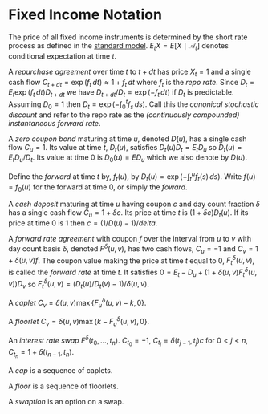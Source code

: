 # Fixed Income Notation

The price of all fixed income instruments is determined by the short
rate process as defined in the [standard model](model.html). $E_t X =
E[X\mid\mathcal{A}_t]$ denotes conditional expectation at time $t$.

A _repurchase agreement_ over time $t$ to $t + dt$ has price $X_t = 1$
and a single cash flow $C_{t+dt} = \exp(f_t\,dt) \approx 1 + f_t\,dt$
where $f_t$ is the _repo rate_.
Since $D_t = E_t \exp(f_t\,dt)D_{t + dt}$ we have $D_{t + dt}/D_t =
\exp(-f_t\,dt)$ if $D_t$ is predictable.  
Assuming $D_0 = 1$ then $D_t = \exp(-\int_0^t f_s\,ds)$.  Call this
the _canonical stochastic discount_ and refer to the repo rate as the
_(continuously compounded) instantaneous forward rate_.

A _zero coupon bond_ maturing at time $u$, denoted $D(u)$, has a single cash flow $C_u = 1$.
Its value at time $t$, $D_t(u)$, satisfies $D_t(u)D_t = E_t D_u$ so $D_t(u) = E_t D_u/D_t$.
Its value at time $0$ is $D_0(u) = E D_u$ which we also denote by $D(u)$.

Define the _forward_ at time $t$ by, $f_t(u)$, by $D_t(u) = \exp(-\int_t^u f_t(s)\,ds)$.
Write $f(u) = f_0(u)$ for the forward at time 0, or simply the _foward_.

<!--
Note that $\lim_{t\nearrow u}f_t(u) = f_u$. ???
-->

A _cash deposit_ maturing at time $u$ having coupon $c$ and day count fraction $\delta$
has a single cash flow $C_u = 1 + \delta c$. Its price at time $t$
is $(1 + \delta c)D_t(u)$. If its price at time 0 is 1 then $c = (1/D(u) - 1)/delta$.

A _forward rate agreement_ with coupon $f$ over the interval from $u$
to $v$ with day count basis $\delta$, denoted $F^\delta(u,v)$, has two cash flows,
$C_u = -1$ and $C_v = 1 + \delta(u,v) f$.
The coupon value making the price at time $t$ equal to 0, $F_t^\delta(u,v)$,
is called the _forward rate_ at time $t$. 
It satisfies $0 = E_t -D_u + (1 + \delta(u,v)F_t^\delta(u,v))D_v$
so $F_t^\delta(u,v) = (D_t(u)/D_t(v) - 1)/\delta(u,v)$.

<!--
$\lim_{u\nearrow v} F_t(u,v) = f_t(v)$. ??? if $\delta(u,v) = v - u$.
-->

A _caplet_ $C_v = \delta(u,v)\max\{F^\delta_u(u,v) - k, 0\}$.

A _floorlet_ $C_v = \delta(u,v)\max\{k - F^\delta_u(u,v), 0\}$.

An _interest rate swap_ $F^\delta(t_0,\dots,t_n)$.
$C_{t_0} = -1$,
$C_{t_j} = \delta(t_{j-1},t_j)c$ for $0 < j < n$,
$C_{t_n} = 1 + \delta(t_{n-1},t_n)$.

A _cap_ is a sequence of caplets.

A _floor_ is a sequence of floorlets.

A _swaption_ is an option on a swap.
